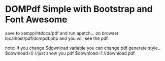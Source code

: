 # DOMPdf Simple with Bootstrap and Font Awesome
save to xampp/htdocs/pdf
and run apatch... on browser localhost/pdf/dompdf.php
and you will see the pdf. 

note: if you change $download variable you can change pdf generate style.. 
		$download=0    //just show you pdf
		$download=1		//download pdf
